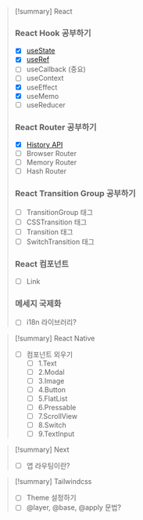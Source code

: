 >[!summary] React
>### React Hook 공부하기
>- [x] [useState](React/Hooks/useState.md)
>- [x] [useRef](React/Hooks/useRef.md)
>- [ ] useCallback (중요)
>- [ ] useContext
>- [x] useEffect
>- [x] useMemo
>- [ ] useReducer
>### React Router 공부하기
>- [x] [History API](JS/historyAPI.md)
>- [ ] Browser Router
>- [ ] Memory Router
>- [ ] Hash Router
>### React Transition Group 공부하기
>- [ ] TransitionGroup 태그
>- [ ] CSSTransition 태그
>- [ ] Transition 태그
>- [ ] SwitchTransition 태그
>### React 컴포넌트
>- [ ] Link
>### 메세지 국제화
>- [ ] i18n 라이브러리?

>[!summary] React Native
>- [ ] 컴포넌트 외우기
>	- [ ] 1.Text
>	- [ ] 2.Modal
>	- [ ] 3.Image
>	- [ ] 4.Button
>	- [ ] 5.FlatList
>	- [ ] 6.Pressable
>	- [ ] 7.ScrollView
>	- [ ] 8.Switch
>	- [ ] 9.TextInput



>[!summary] Next
>- [ ] 앱 라우팅이란?

>[!summary] Tailwindcss
>- [ ] Theme 설정하기
>- [ ] @layer, @base, @apply 문법?